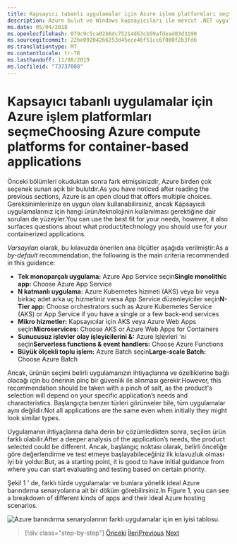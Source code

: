 ```yaml
---
title: Kapsayıcı tabanlı uygulamalar için Azure işlem platformları seçme
description: Azure bulut ve Windows kapsayıcıları ile mevcut .NET uygulamalarını modernleştirin | Kapsayıcı tabanlı uygulamalar için Azure işlem platformları seçme
ms.date: 05/04/2018
ms.openlocfilehash: 079c9c5ca02b6dc75214d63cb59afdead03d3190
ms.sourcegitcommit: 22be09204266253d45ece46f51cc6f080f2b3fd6
ms.translationtype: MT
ms.contentlocale: tr-TR
ms.lasthandoff: 11/08/2019
ms.locfileid: "73737008"
---
```

# <a name="choosing-azure-compute-platforms-for-container-based-applications"></a><span data-ttu-id="bb6a4-103">Kapsayıcı tabanlı uygulamalar için Azure işlem platformları seçme</span><span class="sxs-lookup"><span data-stu-id="bb6a4-103">Choosing Azure compute platforms for container-based applications</span></span>

<span data-ttu-id="bb6a4-104">Önceki bölümleri okuduktan sonra fark etmişsinizdir, Azure birden çok seçenek sunan açık bir bulutdır.</span><span class="sxs-lookup"><span data-stu-id="bb6a4-104">As you have noticed after reading the previous sections, Azure is an open cloud that offers multiple choices.</span></span> <span data-ttu-id="bb6a4-105">Gereksinimlerinize en uygun olanı kullanabilirsiniz, ancak Kapsayıcılı uygulamalarınız için hangi ürün/teknolojinin kullanılması gerektiğine dair soruları de yüzeyler.</span><span class="sxs-lookup"><span data-stu-id="bb6a4-105">You can use the best fit for your needs, however, it also surfaces questions about what product/technology you should use for your containerized applications.</span></span>

<span data-ttu-id="bb6a4-106">*Varsayılan* olarak, bu kılavuzda önerilen ana ölçütler aşağıda verilmiştir:</span><span class="sxs-lookup"><span data-stu-id="bb6a4-106">As a *by-default* recommendation, the following is the main criteria recommended in this guidance:</span></span>

- <span data-ttu-id="bb6a4-107">**Tek monoparçalı uygulama:** Azure App Service seçin</span><span class="sxs-lookup"><span data-stu-id="bb6a4-107">**Single monolithic app:** Choose Azure App Service</span></span>
- <span data-ttu-id="bb6a4-108">**N katmanlı uygulama:** Azure Kubernetes hizmeti (AKS) veya bir veya birkaç adet arka uç hizmetiniz varsa App Service düzenleyiciler seçin</span><span class="sxs-lookup"><span data-stu-id="bb6a4-108">**N-Tier app:** Choose orchestrators such as Azure Kubernetes Service (AKS) or App Service if you have a single or a few back-end services</span></span>
- <span data-ttu-id="bb6a4-109">**Mikro hizmetler:** Kapsayıcılar için AKS veya Azure Web Apps seçin</span><span class="sxs-lookup"><span data-stu-id="bb6a4-109">**Microservices:** Choose AKS or Azure Web Apps for Containers</span></span>
- <span data-ttu-id="bb6a4-110">**Sunucusuz işlevler olay işleyicilerini &:** Azure Işlevleri 'ni seçin</span><span class="sxs-lookup"><span data-stu-id="bb6a4-110">**Serverless functions & event handlers:** Choose Azure Functions</span></span>
- <span data-ttu-id="bb6a4-111">**Büyük ölçekli toplu işlem:** Azure Batch seçin</span><span class="sxs-lookup"><span data-stu-id="bb6a4-111">**Large-scale Batch:** Choose Azure Batch</span></span>

<span data-ttu-id="bb6a4-112">Ancak, ürünün seçimi belirli uygulamanızın ihtiyaçlarına ve özelliklerine bağlı olacağı için bu önerinin pinç bir güvenlik ile alınması gerekir.</span><span class="sxs-lookup"><span data-stu-id="bb6a4-112">However, this recommendation should be taken with a pinch of salt, as the product's selection will depend on your specific application’s needs and characteristics.</span></span> <span data-ttu-id="bb6a4-113">Başlangıçta benzer türleri görünseler bile, tüm uygulamalar aynı değildir.</span><span class="sxs-lookup"><span data-stu-id="bb6a4-113">Not all applications are the same even when initially they might look similar types.</span></span>

<span data-ttu-id="bb6a4-114">Uygulamanın ihtiyaçlarına daha derin bir çözümledikten sonra, seçilen ürün farklı olabilir.</span><span class="sxs-lookup"><span data-stu-id="bb6a4-114">After a deeper analysis of the application’s needs, the product selected could be different.</span></span> <span data-ttu-id="bb6a4-115">Ancak, başlangıç noktası olarak, belirli önceliğe göre değerlendirme ve test etmeye başlayabileceğiniz ilk kılavuzluk olması iyi bir yoldur.</span><span class="sxs-lookup"><span data-stu-id="bb6a4-115">But, as a starting point, it is good to have initial guidance from where you can start evaluating and testing based on certain priority.</span></span>

<span data-ttu-id="bb6a4-116">Şekil 1 ' de, farklı türde uygulamalar ve bunlara yönelik ideal Azure barındırma senaryolarına ait bir döküm görebilirsiniz.</span><span class="sxs-lookup"><span data-stu-id="bb6a4-116">In Figure 1, you can see a breakdown of different kinds of apps and their ideal Azure hosting scenarios.</span></span>

![Azure barındırma senaryolarının farklı uygulamalar için en iyisi tablosu.](./media/choosing-azure-compute-options-for-container-based-applications/azure-hosting-scenarios-for-apps.png)

> [!div class="step-by-step"]
> <span data-ttu-id="bb6a4-118">[Önceki](when-to-deploy-windows-containers-to-azure-container-service-kubernetes.md)
> [İleri](build-resilient-services-ready-for-the-cloud-embrace-transient-failures-in-the-cloud.md)</span><span class="sxs-lookup"><span data-stu-id="bb6a4-118">[Previous](when-to-deploy-windows-containers-to-azure-container-service-kubernetes.md)
[Next](build-resilient-services-ready-for-the-cloud-embrace-transient-failures-in-the-cloud.md)</span></span>
